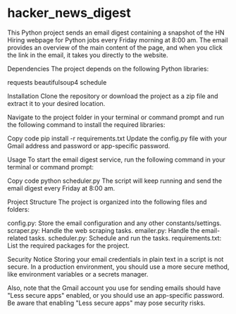 # hacker_news_digest

This Python project sends an email digest containing a snapshot of the HN Hiring webpage for Python jobs every Friday morning at 8:00 am. The email provides an overview of the main content of the page, and when you click the link in the email, it takes you directly to the website.

Dependencies
The project depends on the following Python libraries:

requests
beautifulsoup4
schedule

Installation
Clone the repository or download the project as a zip file and extract it to your desired location.

Navigate to the project folder in your terminal or command prompt and run the following command to install the required libraries:

Copy code
pip install -r requirements.txt
Update the config.py file with your Gmail address and password or app-specific password.

Usage
To start the email digest service, run the following command in your terminal or command prompt:

Copy code
python scheduler.py
The script will keep running and send the email digest every Friday at 8:00 am.

Project Structure
The project is organized into the following files and folders:

config.py: Store the email configuration and any other constants/settings.
scraper.py: Handle the web scraping tasks.
emailer.py: Handle the email-related tasks.
scheduler.py: Schedule and run the tasks.
requirements.txt: List the required packages for the project.


Security Notice
Storing your email credentials in plain text in a script is not secure. In a production environment, you should use a more secure method, like environment variables or a secrets manager.

Also, note that the Gmail account you use for sending emails should have "Less secure apps" enabled, or you should use an app-specific password. Be aware that enabling "Less secure apps" may pose security risks.
